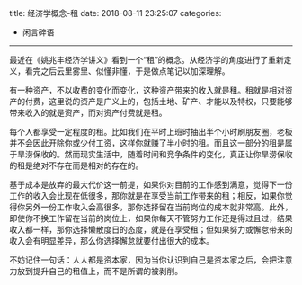 title: 经济学概念-租
date: 2018-08-11 23:25:07
categories:
- 闲言碎语

---

最近在《姚兆丰经济学讲义》看到一个“租”的概念。从经济学的角度进行了重新定义，看完之后云里雾里、似懂非懂，于是做点笔记以加深理解。

有一种资产，不以收费的变化而变化，这种资产带来的收入就是租。租就是相对资产的付费，这里说的资产是广义上的，包括土地、矿产、才能以及特权，只要能够带来收入的就是资产，而对资产付费就是租。

每个人都享受一定程度的租。比如我们在平时上班时抽出半个小时刷朋友圈，老板并不会因此开除你或少付工资，这样你就赚了半小时的租。而且这一部分的租是属于旱涝保收的。然而现实生活中，随着时间和竞争条件的变化，真正让你旱涝保收的租是绝对不存在而是相对的存在的。

基于成本是放弃的最大代价这一前提，如果你对目前的工作感到满意，觉得下一份工作的收入会比现在低很多，那你就是在享受当前工作带来的租；相反，如果你觉得你另外一份工作收入会高很多，那你选择留在当前岗位的成本就非常高。此外，即使你不换工作留在当前的岗位上，如果你每天不管努力工作还是得过且过，结果收入都一样，那你选择懒散度日的态度，就是在享受租；但如果努力或懈怠带来的收入会有明显差异，那么你选择懈怠就要付出很大的成本。

不妨记住一句话：人人都是资本家，因为当你认识到自己是资本家之后，会把注意力放到提升自己的租值上，而不是所谓的被剥削。

